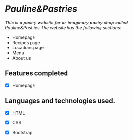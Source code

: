 # _**Pauline&Pastries**_

_This is a pastry website for an imaginary pastry shop called Pauline&Pastries_
_The website has the following sections:_
* Homepage
* Recipes page
* Locations page
* Menu
* About us 


## Features completed
* [x] Homepage

## Languages and technologies used. 
* [x] HTML
* [x] CSS
* [x] Bootstrap 




